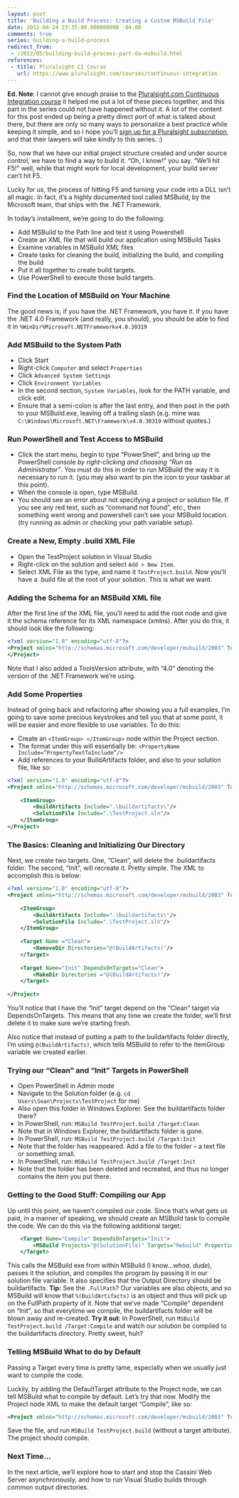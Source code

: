 ```yaml
---
layout: post
title: 'Building a Build Process: Creating a Custom MSBuild File'
date: 2012-04-24 23:35:00.000000000 -04:00
comments: true
series: building-a-build-process
redirect_from: 
 - /2012/05/building-build-process-part-6a-msbuild.html
references: 
 - title: Pluralsight CI Course
   url: https://www.pluralsight.com/courses/continuous-integration
---
```


**Ed. Note**: I cannot give enough praise to the [Pluralsight.com Continuous Integration course][PS CI Course] it helped me put a lot of these pieces together, and this part in the series could not have happened without it. A lot of the content for this post ended up being a pretty direct port of what is talked about there, but there are only so many ways to personalize a best practice while keeping it simple, and so I hope you’ll [sign up for a Pluralsight subscription][PS Sub], and that their lawyers will take kindly to this series. :)

So, now that we have our initial project structure created and under source control, we have to find a way to build it. “Oh, I know!” you say. “We’ll hit F5!” well, while that might work for local development, your build server can’t hit F5.

Lucky for us, the process of hitting F5 and turning your code into a DLL isn’t all magic. In fact, it’s a highly documented tool called MSBuild, by the Microsoft team, that ships with the .NET Framework.

In today’s installment, we’re going to do the following:

* Add MSBuild to the Path line and test it using Powershell  
* Create an XML file that will build our application using MSBuild Tasks  
* Examine variables in MSBuild XML files  
* Create tasks for cleaning the build, initializing the build, and compiling the build  
* Put it all together to create build targets.  
* Use PowerShell to execute those build targets. 


### Find the Location of MSBuild on Your Machine
The good news is, if you have the .NET Framework, you have it. If you have the .NET 4.0 Framework (and really, you should), you should be able to find it in `%WinDir%Microsoft.NETFrameworkv4.0.30319`

### Add MSBuild to the System Path
* Click Start  
* Right-click `Computer` and select `Properties`
* Click `Advanced System Settings`
* Click `Environment Variables`
* In the second section, `System Variables`, look for the PATH variable, and click edit.  
* Ensure that a semi-colon is after the last entry, and then past in the path to your MSBuild.exe, leaving off a trailing slash (e.g. mine was `C:\Windows\Microsoft.NET\Framework\v4.0.30319` without quotes.)


### Run PowerShell and Test Access to MSBuild
* Click the start menu, begin to type “PowerShell”, and bring up the PowerShell console *by right-clicking and choosing “Run as Administrator”*. You must do this in order to run MSBuild the way it is necessary to run it. (you may also want to pin the icon to your taskbar at this point).  
* When the console is open, type MSBuild.  
* You should see an error about not specifying a project or solution file. If you see any red text, such as “command not found”, etc., then something went wrong and powershell can’t see your MSBuild location. (try running as admin or checking your path variable setup).


### Create a New, Empty .build XML File
* Open the TestProject solution in Visual Studio  
* Right-click on the solution and select `Add > New Item`.  
* Select XML File as the type, and name it `TestProject.build`. Now you’ll have a .build file at the root of your solution. This is what we want.

### Adding the Schema for an MSBuild XML file
After the first line of the XML file, you’ll need to add the root node and give it the schema reference for its XML namespace (xmlns). After you do this, it should look like the following:

```xml
<?xml version="1.0" encoding="utf-8"?>
<Project xmlns="http://schemas.microsoft.com/developer/msbuild/2003" ToolsVersion="4.0">      
</Project>
```

Note that I also added a ToolsVersion attribute, with “4.0” denoting the version of the .NET Framework we’re using.

### Add Some Properties
Instead of going back and refactoring after showing you a full examples, I’m going to save some precious keystrokes and tell you that at some point, it will be easier and more flexible to use variables. To do this:

* Create an `<ItemGroup> </ItemGroup>` node within the Project section.  
* The format under this will essentially be: `<PropertyName Include=”PropertyTextToInclude”/>`  
* Add references to your BuildArtifacts folder, and also to your solution file, like so: 

```xml
<?xml version="1.0" encoding="utf-8"?>
<Project xmlns="http://schemas.microsoft.com/developer/msbuild/2003" ToolsVersion="4.0">
 
    <ItemGroup>
        <BuildArtifacts Include=".\buildartifacts\"/>
        <SolutionFile Include=".\TestProject.sln"/>
    </ItemGroup>
</Project>
```

### The Basics: Cleaning and Initializing Our Directory
Next, we create two targets. One, “Clean”, will delete the .buildartifacts folder. The second, “Init”, will recreate it. Pretty simple. The XML to accomplish this is below:

```xml
<?xml version="1.0" encoding="utf-8"?>
<Project xmlns="http://schemas.microsoft.com/developer/msbuild/2003" ToolsVersion="4.0">
 
    <ItemGroup>
        <BuildArtifacts Include=".\buildartifacts\"/>
        <SolutionFile Include=".\TestProject.sln"/>
    </ItemGroup>
 
    <Target Name ="Clean">
        <RemoveDir Directories="@(BuildArtifacts)"/>
    </Target>
 
    <Target Name="Init" DependsOnTargets="Clean">
        <MakeDir Directories ="@(BuildArtifacts)"/>
    </Target>
   
</Project>
```

You’ll notice that I have the “Init” target depend on the “Clean” target via DependsOnTargets. This means that any time we create the folder, we’ll first delete it to make sure we’re starting fresh. 

Also notice that instead of putting a path to the buildartifacts folder directly, I’m using `@(BuildArtifacts)`, which tells MSBuild to refer to the ItemGroup variable we created earlier.

### Trying our “Clean” and “Init” Targets in PowerShell
* Open PowerShell in Admin mode  
* Navigate to the Solution folder (e.g. `cd Users\Sean\Projects\TestProject` for me)  
* Also open this folder in Windows Explorer. See the buildartifacts folder there?  
* In PowerShell, run: `MSBuild TestProject.build /Target:Clean`  
* Note that in Windows Explorer, the buildartifacts folder is gone.  
* In PowerShell, run: `MSBuild TestProject.build /Target:Init`  
* Note that the folder has reappeared. Add a file to the folder – a text file or something small.  
* In PowerShell, run: `MSBuild TestProject.build /Target:Init`  
* Note that the folder has been deleted and recreated, and thus no longer contains the item you put there.


### Getting to the Good Stuff: Compiling our App
Up until this point, we haven’t compiled our code. Since that’s what gets us paid, in a manner of speaking, we should create an MSBuild task to compile the code. We can do this via the following additional target: 

```xml
    <Target Name="Compile" DependsOnTargets="Init">
        <MSBuild Projects="@(SolutionFile)" Targets="Rebuild" Properties="OutDir=%(BuildArtifacts.FullPath)"/>
    </Target>
```

This calls the MSBuild exe from within MSBuild (I know…*whoa, dude*), passes it the solution, and compiles the program by passing it in our solution file variable. It also specifies that the Output Directory should be buildartifacts. **Tip:** See the `.FullPath`? Our variables are also objects, and so MSBuild will know that `%(BuildArtifacts)` is an object and thus will pick up on the FullPath property of it.
Note that we’ve made “Compile” dependent on “Init”, so that everytime we compile, the buildartifacts folder will be blown away and re-created.
**Try it out**: In PowerShell, run `MSBuild TestProject.build /Target:Compile` and watch our solution be compiled to the buildartifacts directory. Pretty sweet, huh?

### Telling MSBuild What to do by Default
Passing a Target every time is pretty lame, especially when we usually just want to compile the code. 

Luckily, by adding the DefaultTarget attribute to the Project node, we can tell MSBuild what to compile by default. Let’s try that now. Modify the Project node XML to make the default target “Compile”, like so:

```xml
<Project xmlns="http://schemas.microsoft.com/developer/msbuild/2003" ToolsVersion="4.0" DefaultTargets="Compile">
```

Save the file, and run `MSBuild TestProject.build` (without a target attribute). The project should compile.

### Next Time…
In the next article, we’ll explore how to start and stop the Cassini Web Server asynchronously, and how to run Visual Studio builds through common output directories.

[PS CI Course]: https://www.pluralsight.com/courses/continuous-integration

[PS Sub]: https://help.pluralsight.com/help/sign-in-sign-up